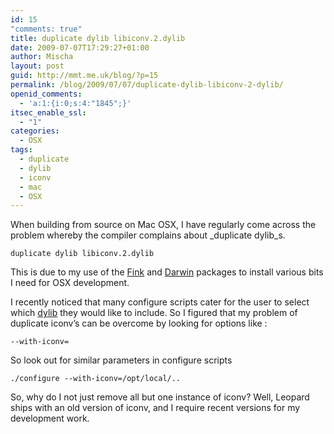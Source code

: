 ```yaml
---
id: 15
"comments: true"
title: duplicate dylib libiconv.2.dylib
date: 2009-07-07T17:29:27+01:00
author: Mischa
layout: post
guid: http://mmt.me.uk/blog/?p=15
permalink: /blog/2009/07/07/duplicate-dylib-libiconv-2-dylib/
openid_comments:
  - 'a:1:{i:0;s:4:"1845";}'
itsec_enable_ssl:
  - "1"
categories:
  - OSX
tags:
  - duplicate
  - dylib
  - iconv
  - mac
  - OSX
---
```

When building from source on Mac OSX, I have regularly come across the problem whereby the compiler complains about _duplicate dylib_s.

`duplicate dylib libiconv.2.dylib`

This is due to my use of the [Fink](http://www.finkproject.org/) and [Darwin](http://darwinports.com/) packages to install various bits I need for OSX development.

I recently noticed that many configure scripts cater for the user to select which [dylib](http://www.kernelthread.com/mac/osx/programming.html) they would like to include. So I figured that my problem of duplicate iconv&#8217;s can be overcome by looking for options like :

`--with-iconv=`

So look out for similar parameters in configure scripts

 `./configure --with-iconv=/opt/local/..`

So, why do I not just remove all but one instance of iconv? Well, Leopard ships with an old version of iconv, and I require recent versions for my development work.

